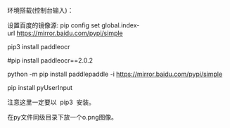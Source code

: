 环境搭载(控制台输入)：

设置百度的镜像源: pip config set global.index-url https://mirror.baidu.com/pypi/simple

pip3 install paddleocr

#pip install paddleocr==2.0.2

python -m pip install paddlepaddle -i https://mirror.baidu.com/pypi/simple

pip install pyUserInput

注意这里一定要以  pip3  安装。

在py文件同级目录下放一个o.png图像。
